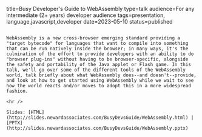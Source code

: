 title=Busy Developer's Guide to WebAssembly
type=talk
audience=For any intermediate (2+ years) developer audience
tags=presentation, language,javascript,developer
date=2023-05-10
status=published
~~~~~~

WebAssembly is a new cross-browser emerging standard providing a "target bytecode" for languages that want to compile into something that can be run natively inside the browser; in many ways, it's the culmination of the effort to provide developers with an ability to do "browser plug-ins" without having to be browser-specific, alongside the safety and portability of the Java applet or Flash game. In this talk, we'll go over some of the different tools of the WebAssembly world, talk briefly about what WebAssembly does--and doesn't--provide, and look at how to get started using WebAssembly while we wait to see how the world reacts and/or moves to adopt this in a more widespread fashion.
    
<hr />

Slides: [HTML](http://slides.newardassociates.com/BusyDevsGuide/WebAssembly.html) | [PPTX](http://slides.newardassociates.com/BusyDevsGuide/WebAssembly.pptx)
